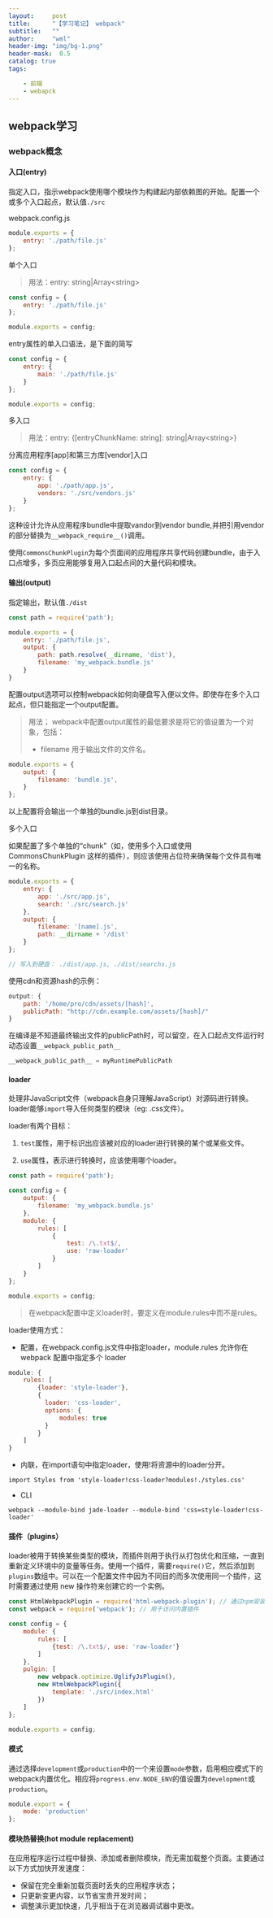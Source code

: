 ```yaml
---
layout:     post
title:      "【学习笔记】 webpack"
subtitle:   ""
author:     "wml"
header-img: "img/bg-1.png"
header-mask:  0.5
catalog: true
tags:

    - 前端
    - webapck
---
```


## webpack学习

### webpack概念

#### 入口(entry)

指定入口，指示webpack使用哪个模块作为构建起内部依赖图的开始。配置一个或多个入口起点，默认值`./src`

webpack.config.js
```javascript
module.exports = {
    entry: './path/file.js'
};
```

单个入口

> 用法：entry: string\|Array&lt;string&gt;

```javascript
const config = {
    entry: './path/file.js'
};

module.exports = config;
```

entry属性的单入口语法，是下面的简写

```javascript
const config = {
    entry: {
        main: './path/file.js'
    }
};

module.exports = config;
```

多入口

> 用法：entry: {[entryChunkName: string]: string\|Array&lt;string&gt;}

分离应用程序[app]和第三方库[vendor]入口

```javascript
const config = {
    entry: {
        app: './path/app.js',
        vendors: './src/vendors.js'
    }
};
```

这种设计允许从应用程序bundle中提取vandor到vendor bundle,并把引用vendor的部分替换为`__webpack_require__()`调用。

使用`CommonsChunkPlugin`为每个页面间的应用程序共享代码创建bundle，由于入口点增多，多页应用能够复用入口起点间的大量代码和模块。

#### 输出(output)

指定输出，默认值`./dist`

```javascript
const path = require('path');

module.exports = {
    entry: './path/file.js',
    output: {
        path: path.resolve(__dirname, 'dist'),
        filename: 'my_webpack.bundle.js'
    }
}
```

配置output选项可以控制webpack如何向硬盘写入便以文件。即使存在多个入口起点，但只能指定一个output配置。

> 用法； webpack中配置output属性的最低要求是将它的值设置为一个对象，包括：
> * filename  用于输出文件的文件名。

```javascript
module.exports = {
    output: {
        filename: 'bundle.js',
    }
};
```

以上配置将会输出一个单独的bundle.js到dist目录。

多个入口

如果配置了多个单独的“chunk”（如，使用多个入口或使用CommonsChunkPlugin 这样的插件），则应该使用占位符来确保每个文件具有唯一的名称。

```javascript
module.exports = {
    entry: {
        app: './src/app.js',
        search: './src/search.js'
    },
    output: {
        filename: '[name].js',
        path: __dirname + '/dist'
    }
};

// 写入到硬盘： ./dist/app.js, ./dist/searchs.js
```

使用cdn和资源hash的示例：

```javascript
output: {
    path: '/home/pro/cdn/assets/[hash]',
    publicPath: "http://cdn.example.com/assets/[hash]/"
}
```

在编译是不知道最终输出文件的publicPath时，可以留空，在入口起点文件运行时动态设置`__webpack_public_path__`

```javascript
__webpack_public_path__ = myRuntimePublicPath
```

#### loader

处理非JavaScript文件（webpack自身只理解JavaScript）对源码进行转换。loader能够`import`导入任何类型的模块（eg: .css文件）。

loader有两个目标：

1. `test`属性，用于标识出应该被对应的loader进行转换的某个或某些文件。

2. `use`属性，表示进行转换时，应该使用哪个loader。

```javascript
const path = require('path');

const config = {
    output: {
        filename: 'my_webpack.bundle.js'
    },
    module: {
        rules: [
            {
                test: /\.txt$/,
                use: 'raw-loader'
            }
        ]
    }
};

module.exports = config;
```

> 在webpack配置中定义loader时，要定义在module.rules中而不是rules。

loader使用方式：

* 配置，在webpack.config.js文件中指定loader，module.rules 允许你在 webpack 配置中指定多个 loader

```javascript
module: {
    rules: [
        {loader: 'style-loader'},
        {
          loader: 'css-loader',
          options: {
              modules: true
          }
        }
    ]
}
```

* 内联，在import语句中指定loader，使用!将资源中的loader分开。

`import Styles from 'style-loader!css-loader?modules!./styles.css'`

* CLI

`webpack --module-bind jade-loader --module-bind 'css=style-loader!css-loader'`

#### 插件（plugins）

loader被用于转换某些类型的模块，而插件则用于执行从打包优化和压缩，一直到重新定义环境中的变量等任务。使用一个插件，需要`require()`它，然后添加到`plugins`数组中。可以在一个配置文件中因为不同目的而多次使用同一个插件，这时需要通过使用 new 操作符来创建它的一个实例。

```javascript
const HtmlWebpackPlugin = require('html-webpack-plugin'); // 通过npm安装
const webpack = require('webpack'); // 用于访问内置插件

const config = {
    module: {
        rules: [
            {test: /\.txt$/, use: 'raw-loader'}
        ]
    },
    pulgin: [
        new webpack.optimize.UglifyJsPlugin(),
        new HtmlWebpackPlugin({
            template: './src/index.html'
        })
    ]
};

module.exports = config;
```

#### 模式

通过选择`development`或`production`中的一个来设置`mode`参数，启用相应模式下的webpack内置优化。相应将`progress.env.NODE_ENV`的值设置为`development`或`production`。

```javascript
module.export = {
    mode: 'production'
};
```

#### 模块热替换(hot module replacement)

在应用程序运行过程中替换、添加或者删除模块，而无需加载整个页面。主要通过以下方式加快开发速度：

* 保留在完全重新加载页面时丢失的应用程序状态；
* 只更新变更内容，以节省宝贵开发时间；
* 调整演示更加快速，几乎相当于在浏览器调试器中更改。
